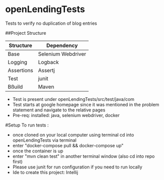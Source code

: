 # openLendingTests
Tests to verify no duplication of blog entries 

##Project Structure 

| Structure  | Dependency         |
|------------|--------------------|
| Base       | Selenium Webdriver |
| Logging    | Logback            |
| Assertions | Assertj            |
| Test       | junit              |
| Bßuild     | Maven              |
- Test is present under openLendingTests/src/test/java/com
- Test starts at google homepage since it was mentioned in the problem statement and navigate to the relative pages
- Pre-req: installed: java, selenium webdriver, docker

#Setup To run tests :

- once cloned on your local computer using terminal cd into openLendingTests via terminal
- enter "docker-compose pull && docker-compose up"
- once the container is up
- enter "mvn clean test" in another terminal window (also cd into repo first)
- Please use junit for run configuration if you need to run locally
- Ide to create this project: Intellij
